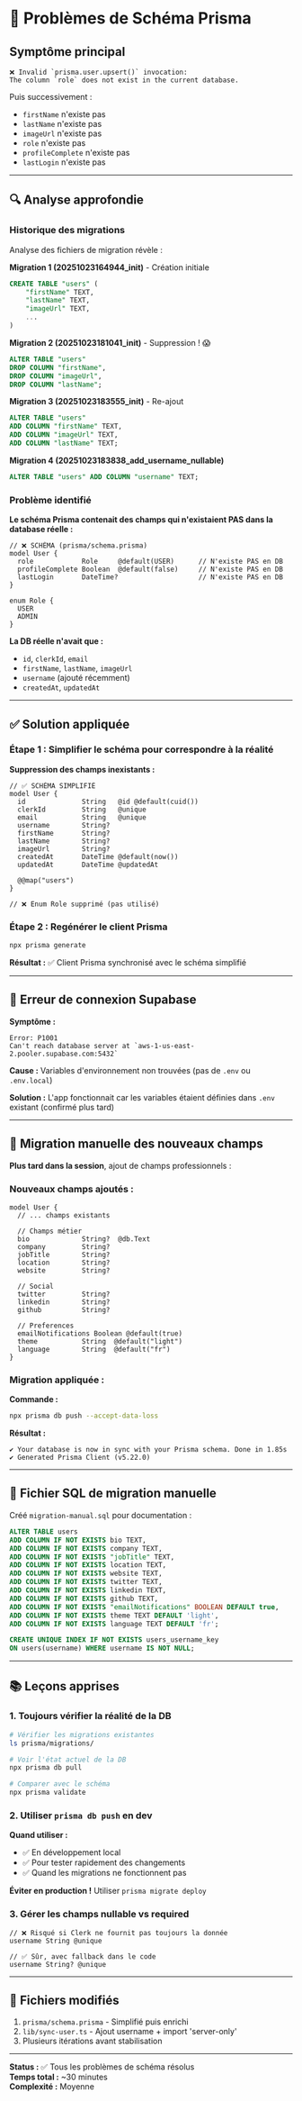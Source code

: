 # 🔴 Problèmes de Schéma Prisma

## Symptôme principal

```
❌ Invalid `prisma.user.upsert()` invocation:
The column `role` does not exist in the current database.
```

Puis successivement :
- `firstName` n'existe pas
- `lastName` n'existe pas  
- `imageUrl` n'existe pas
- `role` n'existe pas
- `profileComplete` n'existe pas
- `lastLogin` n'existe pas

---

## 🔍 Analyse approfondie

### Historique des migrations

Analyse des fichiers de migration révèle :

**Migration 1 (20251023164944_init)** - Création initiale
```sql
CREATE TABLE "users" (
    "firstName" TEXT,
    "lastName" TEXT,
    "imageUrl" TEXT,
    ...
)
```

**Migration 2 (20251023181041_init)** - Suppression ! 😱
```sql
ALTER TABLE "users" 
DROP COLUMN "firstName",
DROP COLUMN "imageUrl",
DROP COLUMN "lastName";
```

**Migration 3 (20251023183555_init)** - Re-ajout
```sql
ALTER TABLE "users" 
ADD COLUMN "firstName" TEXT,
ADD COLUMN "imageUrl" TEXT,
ADD COLUMN "lastName" TEXT;
```

**Migration 4 (20251023183838_add_username_nullable)**
```sql
ALTER TABLE "users" ADD COLUMN "username" TEXT;
```

### Problème identifié

**Le schéma Prisma contenait des champs qui n'existaient PAS dans la database réelle :**

```prisma
// ❌ SCHÉMA (prisma/schema.prisma)
model User {
  role            Role     @default(USER)      // N'existe PAS en DB
  profileComplete Boolean  @default(false)     // N'existe PAS en DB
  lastLogin       DateTime?                    // N'existe PAS en DB
}

enum Role {
  USER
  ADMIN
}
```

**La DB réelle n'avait que :**
- `id`, `clerkId`, `email`
- `firstName`, `lastName`, `imageUrl`
- `username` (ajouté récemment)
- `createdAt`, `updatedAt`

---

## ✅ Solution appliquée

### Étape 1 : Simplifier le schéma pour correspondre à la réalité

**Suppression des champs inexistants :**

```prisma
// ✅ SCHÉMA SIMPLIFIÉ
model User {
  id              String   @id @default(cuid())
  clerkId         String   @unique
  email           String   @unique
  username        String?
  firstName       String?
  lastName        String?
  imageUrl        String?
  createdAt       DateTime @default(now())
  updatedAt       DateTime @updatedAt

  @@map("users")
}

// ❌ Enum Role supprimé (pas utilisé)
```

### Étape 2 : Regénérer le client Prisma

```bash
npx prisma generate
```

**Résultat :** ✅ Client Prisma synchronisé avec le schéma simplifié

---

## 🚨 Erreur de connexion Supabase

**Symptôme :**
```
Error: P1001
Can't reach database server at `aws-1-us-east-2.pooler.supabase.com:5432`
```

**Cause :** Variables d'environnement non trouvées (pas de `.env` ou `.env.local`)

**Solution :** L'app fonctionnait car les variables étaient définies dans `.env` existant (confirmé plus tard)

---

## 🔄 Migration manuelle des nouveaux champs

**Plus tard dans la session**, ajout de champs professionnels :

### Nouveaux champs ajoutés :
```prisma
model User {
  // ... champs existants
  
  // Champs métier
  bio             String?  @db.Text
  company         String?
  jobTitle        String?
  location        String?
  website         String?
  
  // Social
  twitter         String?
  linkedin        String?
  github          String?
  
  // Preferences
  emailNotifications Boolean @default(true)
  theme           String  @default("light")
  language        String  @default("fr")
}
```

### Migration appliquée :

**Commande :**
```bash
npx prisma db push --accept-data-loss
```

**Résultat :**
```
✔ Your database is now in sync with your Prisma schema. Done in 1.85s
✔ Generated Prisma Client (v5.22.0)
```

---

## 📝 Fichier SQL de migration manuelle

Créé `migration-manual.sql` pour documentation :

```sql
ALTER TABLE users 
ADD COLUMN IF NOT EXISTS bio TEXT,
ADD COLUMN IF NOT EXISTS company TEXT,
ADD COLUMN IF NOT EXISTS "jobTitle" TEXT,
ADD COLUMN IF NOT EXISTS location TEXT,
ADD COLUMN IF NOT EXISTS website TEXT,
ADD COLUMN IF NOT EXISTS twitter TEXT,
ADD COLUMN IF NOT EXISTS linkedin TEXT,
ADD COLUMN IF NOT EXISTS github TEXT,
ADD COLUMN IF NOT EXISTS "emailNotifications" BOOLEAN DEFAULT true,
ADD COLUMN IF NOT EXISTS theme TEXT DEFAULT 'light',
ADD COLUMN IF NOT EXISTS language TEXT DEFAULT 'fr';

CREATE UNIQUE INDEX IF NOT EXISTS users_username_key 
ON users(username) WHERE username IS NOT NULL;
```

---

## 📚 Leçons apprises

### 1. Toujours vérifier la réalité de la DB
```bash
# Vérifier les migrations existantes
ls prisma/migrations/

# Voir l'état actuel de la DB
npx prisma db pull

# Comparer avec le schéma
npx prisma validate
```

### 2. Utiliser `prisma db push` en dev

**Quand utiliser :**
- ✅ En développement local
- ✅ Pour tester rapidement des changements
- ✅ Quand les migrations ne fonctionnent pas

**Éviter en production !** Utiliser `prisma migrate deploy`

### 3. Gérer les champs nullable vs required

```prisma
// ❌ Risqué si Clerk ne fournit pas toujours la donnée
username String @unique

// ✅ Sûr, avec fallback dans le code
username String? @unique
```

---

## 🔗 Fichiers modifiés

1. `prisma/schema.prisma` - Simplifié puis enrichi
2. `lib/sync-user.ts` - Ajout username + import 'server-only'
3. Plusieurs itérations avant stabilisation

---

**Status :** ✅ Tous les problèmes de schéma résolus  
**Temps total :** ~30 minutes  
**Complexité :** Moyenne

